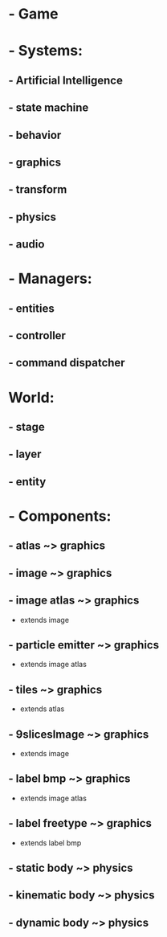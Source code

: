 # - Game

# - Systems:

## - Artificial Intelligence

## - state machine

## - behavior

## - graphics

## - transform

## - physics

## - audio

# - Managers:

## - entities

## - controller

## - command dispatcher

# World:

## - stage

## - layer

## - entity

# - Components:

## - atlas ~> graphics

## - image ~> graphics

## - image atlas ~> graphics
* extends image

## - particle emitter ~> graphics
* extends image atlas

## - tiles ~> graphics
* extends atlas

## - 9slicesImage ~> graphics
* extends image

## - label bmp ~> graphics
* extends image atlas

## - label freetype ~> graphics
* extends label bmp

## - static body ~> physics

## - kinematic body ~> physics

## - dynamic body ~> physics
